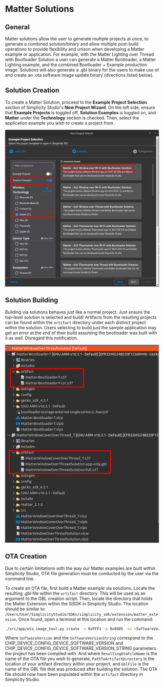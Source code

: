 # Matter Solutions

## General

Matter solutions allow the user to generate multiple projects at once, to generate a combined solution/binary and allow multiple post-build operations to provide flexibility and unison when developing a Matter example or application. For example, with the Matter Lighting over Thread with Bootloader Solution a user can generate a Matter Bootloader, a Matter Lighting example, and the combined Bootloader + Example production image. Solutions will also generate a .gbl binary for the users to make use of and create an .ota software image update binary (directions listed below).

## Solution Creation

To create a Matter Solution, proceed to the **Example Project Selection** section of Simplicity Studio's **New Project Wizard**. On the left side, ensure that **Example Projects** is toggled off, **Solution Examples** is toggled on, and **Matter** under the **Technology** section is checked. Then, select the application example you wish to create a project from.

![Solution Generation](./images/solution-generation.png)

## Solution Building

Building via solutions behaves just like a normal project. Just ensure the top-level solution is selected and build! Artifacts from the resulting projects can be found within the `artifact` directory under each distinct project within the solution. Users selecting to build _just_ the sample application may get an error at the end of their build assuming the bootloader was built with it as well. Disregard this notification.

![Solution Artifacts](./images/solution-artifacts.png)

## OTA Creation

Due to certain limitations with the way our Matter examples are built within Simplicity Studio, OTA file generation must be conducted by the user via the command line.

To create an OTA file, first build a Matter example via solutions. Locate the resulting .gbl file within the `artifact` directory. This will be used as an argument to the GBL creation script. Then, locate the directory that holds the Matter Extension within the SiSDK in Simplicity Studio. The location should be similar to: `/Users/User/SimplicityStudio/SDKs/simplicity_sdk/extension/matter_extension`. Once found, open a terminal at this location and run the command:

```bash
./src/app/ota_image_tool.py create -v 0xFFF1 -p 0x8005 -vn <SoftwareVersion> -vs <SoftwareVersionString> -da sha256 <PathToArtifactDirectory>/<GblFile>  <PathToArtifactDirectory>/<ResultingOtaFileName>
```

Where `SoftwareVersion` and the `SoftwareVersionString` correspond to the CHIP_DEVICE_CONFIG_DEVICE_SOFTWARE_VERSION and CHIP_DEVICE_CONFIG_DEVICE_SOFTWARE_VERSION_STRING parameters the project has been compiled with. And where `ResultingOtaFileName` is the name of the OTA file you wish to generate, `PathToArtifactDirectory` is the location of your artifact directory within your project, and `GblFile` is the name of the GBL file that was produced after building the solution. The OTA file should now have been populated within the `artifact` directory in Simplicity Studio.
